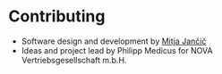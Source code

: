 # Contributing

- Software design and development by [Mitja Jančič](https://distractor.github.io/)
- Ideas and project lead by Philipp Medicus for NOVA Vertriebsgesellschaft m.b.H.